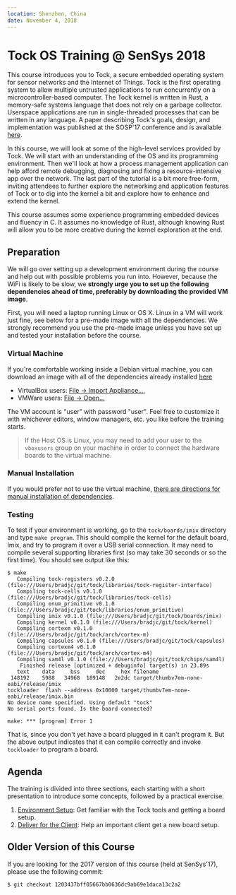 ```yaml
---
location: Shenzhen, China
date: November 4, 2018
---
```


# Tock OS Training @ SenSys 2018

This course introduces you to Tock, a secure embedded operating system for
sensor networks and the Internet of Things. Tock is the first operating system
to allow multiple untrusted applications to run concurrently on a
microcontroller-based computer. The Tock kernel is written in Rust, a
memory-safe systems language that does not rely on a garbage collector.
Userspace applications are run in single-threaded processes that can be written
in any language. A paper describing Tock's goals, design, and implementation was
published at the SOSP'17 conference and is available
[here](https://www.amitlevy.com/papers/tock-sosp2017.pdf).

In this course, we will look at some of the high-level services provided by Tock.
We will start with an understanding of the OS and its programming environment.
Then we'll look at how a process management application can help afford remote
debugging, diagnosing and fixing a resource-intensive app over the network.
The last part of the tutorial is a bit more free-form, inviting attendees to
further explore the networking and application features of Tock or to dig into
the kernel a bit and explore how to enhance and extend the kernel.

This course assumes some experience programming embedded devices and fluency in C.
It assumes no knowledge of Rust, although knowing Rust will allow you to be
more creative during the kernel exploration at the end.

## Preparation

We will go over setting up a development environment during the course and help
out with possible problems you run into. However, because the WiFi is likely to
be slow, we **strongly urge you to set up the following dependencies ahead of
time, preferably by downloading the provided VM image**.

First, you will need a laptop running Linux or OS X. Linux in a VM will work
just fine, see below for a pre-made image with all the dependencies. We strongly
recommend you use the pre-made image unless you have set up and tested your
installation before the course.

### Virtual Machine

If you're comfortable working inside a Debian virtual machine, you can download
an image with all of the dependencies already installed
[here](http://www.scs.stanford.edu/~alevy/Tock.ova)

 * VirtualBox users: [File → Import Appliance...](https://docs.oracle.com/cd/E26217_01/E26796/html/qs-import-vm.html),
 * VMWare users: [File → Open...](https://pubs.vmware.com/workstation-9/index.jsp?topic=%2Fcom.vmware.ws.using.doc%2FGUID-DDCBE9C0-0EC9-4D09-8042-18436DA62F7A.html)

The VM account is "user" with password "user". Feel free to customize it with
whichever editors, window managers, etc. you like before the training starts.

> If the Host OS is Linux, you may need to add your user to the `vboxusers`
> group on your machine in order to connect the hardware boards to the virtual
> machine.

### Manual Installation

If you would prefer not to use the virtual machine,
[there are directions for manual installation of dependencies](manual_installation.md).

### Testing

To test if your environment is working, go to the `tock/boards/imix` directory
and type `make program`. This should compile the kernel for the default board,
Imix, and try to program it over a USB serial connection. It may need to compile
several supporting libraries first (so may take 30 seconds or so the first
time). You should see output like this:

```
$ make
   Compiling tock-registers v0.2.0 (file:///Users/bradjc/git/tock/libraries/tock-register-interface)
   Compiling tock-cells v0.1.0 (file:///Users/bradjc/git/tock/libraries/tock-cells)
   Compiling enum_primitive v0.1.0 (file:///Users/bradjc/git/tock/libraries/enum_primitive)
   Compiling imix v0.1.0 (file:///Users/bradjc/git/tock/boards/imix)
   Compiling kernel v0.1.0 (file:///Users/bradjc/git/tock/kernel)
   Compiling cortexm v0.1.0 (file:///Users/bradjc/git/tock/arch/cortex-m)
   Compiling capsules v0.1.0 (file:///Users/bradjc/git/tock/capsules)
   Compiling cortexm4 v0.1.0 (file:///Users/bradjc/git/tock/arch/cortex-m4)
   Compiling sam4l v0.1.0 (file:///Users/bradjc/git/tock/chips/sam4l)
    Finished release [optimized + debuginfo] target(s) in 23.89s
   text    data     bss     dec     hex filename
 148192    5988   34968  189148   2e2dc target/thumbv7em-none-eabi/release/imix
tockloader  flash --address 0x10000 target/thumbv7em-none-eabi/release/imix.bin
No device name specified. Using default "tock"
No serial ports found. Is the board connected?

make: *** [program] Error 1
```

That is, since you don't yet have a board plugged in it can't program it. But
the above output indicates that it can compile correctly and invoke `tockloader`
to program a board.

## Agenda

The training is divided into three sections, each starting with a short
presentation to introduce some concepts, followed by a practical exercise.

1. [Environment Setup](environment.md): Get familiar with the Tock tools
   and getting a board setup.
2. [Deliver for the Client](client.md): Help an important client get a
   new board setup.



## Older Version of this Course

If you are looking for the 2017 version of this course (held at SenSys'17),
please use the following commit:

```bash
$ git checkout 1203437bff05667bb0636dc9ab69e1daca13c2a2
```

